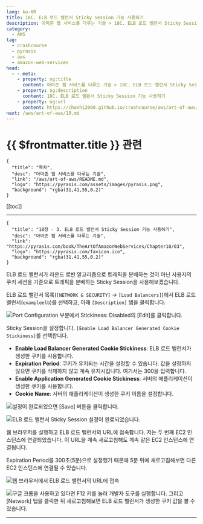 ```yaml
---
lang: ko-KR
title: 18C. ELB 로드 밸런서 Sticky Session 기능 사용하기
description: 아마존 웹 서비스를 다루는 기술 > 18C. ELB 로드 밸런서 Sticky Session 기능 사용하기
category:
  - AWS
tag: 
  - crashcourse
  - pyrasis
  - aws 
  - amazon-web-services
head:
  - - meta:
    - property: og:title
      content: 아마존 웹 서비스를 다루는 기술 > 18C. ELB 로드 밸런서 Sticky Session 기능 사용하기
    - property: og:description
      content: 18C. ELB 로드 밸런서 Sticky Session 기능 사용하기
    - property: og:url
      content: https://chanhi2000.github.io/crashcourse/aws/art-of-aws/18C.html
next: /aws/art-of-aws/19.md
---
```


# {{ $frontmatter.title }} 관련

```component VPCard
{
  "title": "목차",
  "desc": "아마존 웹 서비스를 다루는 기술",
  "link": "/aws/art-of-aws/README.md",
  "logo": "https://pyrasis.com/assets/images/pyrasis.png",
  "background": "rgba(31,41,55,0.2)"
}
```

[[toc]]

---

```component VPCard
{
  "title": "18장 - 3. ELB 로드 밸런서 Sticky Session 기능 사용하기",
  "desc": "아마존 웹 서비스를 다루는 기술",
  "link": "https://pyrasis.com/book/TheArtOfAmazonWebServices/Chapter18/03",
  "logo": "https://pyrasis.com/favicon.ico",
  "background": "rgba(31,41,55,0.2)"
}
```

ELB 로드 밸런서가 라운드 로빈 알고리즘으로 트래픽을 분배하는 것이 아닌 사용자의 쿠키 세션을 기준으로 트래픽을 분배하는 Sticky Session을 사용해보겠습니다.

ELB 로드 밸런서 목록(<FontIcon icon="iconfont icon-select"/>`[NETWORK & SECURITY]` → `[Load Balancers]`)에서 ELB 로드 밸런서(`exampleelb`)를 선택하고, 아래 <FontIcon icon="iconfont icon-select"/>`[Description]` 탭을 클릭합니다. 

![Port Configuration 부분에서 Stickiness: Disabled의 <FontIcon icon="iconfont icon-select"/>`[Edit]`를 클릭합니다.](https://pyrasis.com/assets/images/TheArtOfAmazonWebServicesChapter18/18_.png)

Sticky Session을 설정합니다. <FontIcon icon="iconfont icon-select"/>`[Enable Load Balancer Generated Cookie Stickiness]`를 선택합니다.

- **Enable Load Balancer Generated Cookie Stickiness**: ELB 로드 밸런서가 생성한 쿠키를 사용합니다.
- **Expiration Period**: 쿠키가 유지되는 시간을 설정할 수 있습니다. 값을 설정하지 않으면 쿠키를 삭제하지 않고 계속 유지시킵니다. 여기서는 300을 입력합니다.
- **Enable Application Generated Cookie Stickiness**: 서버의 애플리케이션이 생성한 쿠키를 사용합니다.
- **Cookie Name**: 서버의 애플리케이션이 생성한 쿠키 이름을 설정합니다.

![설정이 완료되었으면 <FontIcon icon="iconfont icon-select"/>`[Save]` 버튼을 클릭합니다.](https://pyrasis.com/assets/images/TheArtOfAmazonWebServicesChapter18/19_.png)

![ELB 로드 밸런서 Sticky Session 설정이 완료되었습니다.](https://pyrasis.com/assets/images/TheArtOfAmazonWebServicesChapter18/20_.png)

웹 브라우저를 실행하고 ELB 로드 밸런서의 URL에 접속합니다. 저는 두 번째 EC2 인스턴스에 연결되었습니다. 이 URL을 계속 새로고침해도 계속 같은 EC2 인스턴스에 연결됩니다.

Expiration Period를 300초(5분)으로 설정했기 때문에 5분 뒤에 새로고침해보면 다른 EC2 인스턴스에 연결될 수 있습니다.

![웹 브라우저에서 ELB 로드 밸런서의 URL에 접속](https://pyrasis.com/assets/images/TheArtOfAmazonWebServicesChapter18/21_.png)

![구글 크롬을 사용하고 있다면 <kbd>F12</kbd> 키를 눌러 개발자 도구를 실행합니다. 그리고 <FontIcon icon="iconfont icon-select"/>`[Network]` 탭을 클릭한 뒤 새로고침해보면 ELB 로드 밸런서가 생성한 쿠키 값을 볼 수 있습니다.](https://pyrasis.com/assets/images/TheArtOfAmazonWebServicesChapter18/22_.png)

---

<TagLinks />